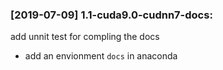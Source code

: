 ### [2019-07-09] 1.1-cuda9.0-cudnn7-docs:
add unnit test for compling the docs
  - add an envionment `docs` in anaconda 
